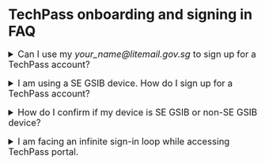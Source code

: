 # TechPass onboarding and signing in FAQ

<details><summary style="font-size:18px">Can I use my <em>your_name<span>@</span>litemail.gov.sg</em> to sign up for a TechPass account?</summary>

No. As LiteMail accounts can't receive emails outside your agency, you will not receive emails from TechPass. So upgrade to a standard mailbox before signing up for TechPass. Format of a standard, organisational email address of a public officer will be *your_name<span>@</span>agency.gov.sg*.

<hr/></details><br>

<details><summary style="font-size:18px">I am using a SE GSIB device. How do I sign up for a TechPass account?</summary>

If you are using a SE GSIB device:

1. Create a [service request](https://go.gov.sg/techpass-sr) to get your TechPass account.

<kbd>![SE-GSIB service request options](../assets/support/SE-GSIB_SROptions.png ':size=400')</kbd>

2. In **Ticket Request Type**, select **Service Request** and choose **Create TechPass account for Secured Email GSIB users**.
3. When prompted to confirm, if you are a Secured Email (SE) GSIB user, select **Yes**.

> **Note**:
> It takes 3 business days for us to provision a TechPass account for a SE GSIB user. For more information on SE-GSIB device, refer to the [Glossary](glossary).

<hr/></details><br>

<details><summary style="font-size:18px">How do I confirm if my device is SE GSIB or non-SE GSIB device?</summary>


If you are using a SE GSIB device, you will be using your PS-Card to authenticate. If you are using a non-SE GSIB device, every time you log in to your device, you will be prompted to enter your BitLocker PIN.

<hr/></details><br>

<details><summary style="font-size:18px">I am facing an infinite sign-in loop while accessing TechPass portal.</summary>


If you are facing an infinite sign-in loop while signing in to the TechPass portal, please clear your cache. 

<hr/></details><br>




<!--## TechPass account for SE-GSIB device users
SE-GSIB device users can create a [service request](https://go.gov.sg/techpass-sr) to get their TechPass account and it takes 3 business days for us to provision the TechPass Account.

Please select **Service Request** for ticket request type and **Create TechPass account for Secure Email GSIB users** when submitting the ticket.

<kbd>![SE-GSIB service request options](../assets/support/SE-GSIB_SROptions.png)</kbd>


## DEEP (device compliance)
DEEP is a system that helps developers establish a robust security baseline for their devices, while ensuring only compliant devices can access Government engineering resources.

### Protecting developer devices
[DEEP](https://dashboard.deep.tech.gov.sg/) applies a security configuration baseline for each developer device based on industry standards such as the [Center for Internet Security(CIS) benchmark](https://www.cisecurity.org/cis-benchmarks/). It also alerts developers on configuration and malware-related issues of your device on the DEEP Dashboard and provides detailed remediation instructions for each issue.

### Protecting Government engineering resources
DEEP makes use of device-specific configuration and malware information to block developers with at-risk devices from accessing Government engineering resources.

### Login Errors
If  you are blocked by DEEP at the Cloudflare level, you will see the following error message:

<kbd>![mdm_cloudflare_error](../assets/support/mdmCloudflareError.png ':size=400')</kbd>

If you have established a connection with Cloudflare and if your device is blocked by DEEP, you will see the following error message:

<kbd>![mdm_techpass_error](../assets/support/mdm-techpass-error.png ':size=400')</kbd>



### Resolution

If you've encountered any [login errors](#login-errors), go to the [DEEP portal link](https://dashboard.deep.tech.gov.sg/) to resolve the issue. The DEEP portal lists all the issues with your device and provides instructions to resolve them.


## If your account is at risk

[Azure AD Identity Protection](https://docs.microsoft.com/en-us/azure/active-directory/identity-protection/overview-identity-protection) is enabled in TechPass, you might get a warning that your account is at risk during log in.

<kbd>![your-account-is-at-risk](../assets/support/identity-protection/your-account-is-at-risk.png ':size=400')</kbd>


You can resolve this issue easily by verifying your identity with your authenticator.
<kbd>![verify-your-identity](../assets/support/identity-protection/verify-your-identity.png ':size=400')</kbd>

Next, reset your password.

<kbd>![update-your-password](../assets/support/identity-protection/update-your-password.png ':size=400')</kbd>

You can proceed to use TechPass services as usual once password change is completed.
